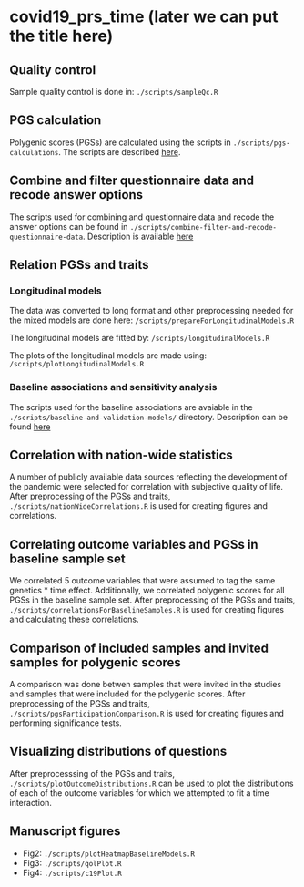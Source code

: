 # covid19_prs_time (later we can put the title here)

## Quality control

Sample quality control is done in: `./scripts/sampleQc.R`

## PGS calculation

Polygenic scores (PGSs) are calculated using the scripts in `./scripts/pgs-calculations`.
The scripts are described [here](scripts/pgs-calculations).

## Combine and filter questionnaire data and recode answer options
The scripts used for combining and questionnaire data and recode the answer options can be found in `./scripts/combine-filter-and-recode-questionnaire-data`. 
Description is available [here](scripts/combine-filter-and-recode-questionnaire-data`)

## Relation PGSs and traits

### Longitudinal models

The data was converted to long format and other preprocessing needed for the mixed models are done here: `/scripts/prepareForLongitudinalModels.R`

The longitudinal models are fitted by: `/scripts/longitudinalModels.R` 

The plots of the longitudinal models are made using: `/scripts/plotLongitudinalModels.R`

### Baseline associations and sensitivity analysis
The scripts used for the baseline associations are avaiable in the `./scripts/baseline-and-validation-models/` directory. Description can be found [here](scripts/baseline-and-validation-models)

## Correlation with nation-wide statistics

A number of publicly available data sources reflecting the development
of the pandemic were selected for correlation with subjective quality of life.
After preprocessing of the PGSs and traits, `./scripts/nationWideCorrelations.R` 
is used for creating figures and correlations.

## Correlating outcome variables and PGSs in baseline sample set
We correlated 5 outcome variables that were assumed to tag the same genetics * time effect.
Additionally, we correlated polygenic scores for all PGSs in the baseline sample set.
After preprocessing of the PGSs and traits, `./scripts/correlationsForBaselineSamples.R`
is used for creating figures and calculating these correlations.

## Comparison of included samples and invited samples for polygenic scores

A comparison was done betwen samples that were invited in the studies and samples
that were included for the polygenic scores.
After preprocessing of the PGSs and traits, `./scripts/pgsParticipationComparison.R`
is used for creating figures and performing significance tests.

## Visualizing distributions of questions

After preprocesssing of the PGSs and traits, `./scripts/plotOutcomeDistributions.R`
can be used to plot the distributions of each of the outcome variables for which
we attempted to fit a time interaction.

## Manuscript figures

* Fig2: `./scripts/plotHeatmapBaselineModels.R`
* Fig3: `./scripts/qolPlot.R`
* Fig4: `./scripts/c19Plot.R`
